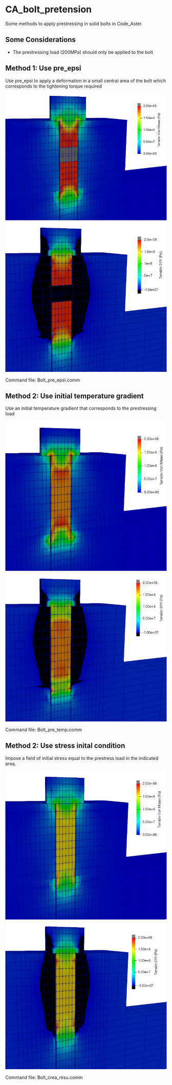 # CA_bolt_pretension

Some methods to apply prestressing in solid bolts in Code_Aster.

## Some Considerations

- The prestressing load (200MPa) should only be applied to the bolt

## Method 1: Use pre_epsi

Use pre_epsi to apply a deformation in a small central area of the bolt which corresponds to the tightening torque required

![ScreenShot](Results_Previews/Blot_pre_epsi.png)
![ScreenShot](Results_Previews/Blot_pre_epsi1.png)

Command file: Bolt_pre_epsi.comm

## Method 2: Use initial temperature gradient

Use an initial temperature gradient that corresponds to the prestressing load

![ScreenShot](Results_Previews/Blot_pre_temp1.png)
![ScreenShot](Results_Previews/Blot_pre_temp2.png)

Command file: Bolt_pre_temp.comm

## Method 2: Use stress inital condition

Impose a field of initial stress equal to the prestress load in the indicated area.

![ScreenShot](Results_Previews/Blot_crea_resu1.png)
![ScreenShot](Results_Previews/Blot_crea_resu2.png)

Command file: Bolt_crea_resu.comm